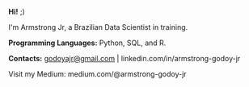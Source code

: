 **Hi!** ;)

I'm Armstrong Jr, a Brazilian Data Scientist in training. 

**Programming Languages:** Python, SQL, and R.

**Contacts:** godoyajr@gmail.com | linkedin.com/in/armstrong-godoy-jr

Visit my Medium: medium.com/@armstrong-godoy-jr



